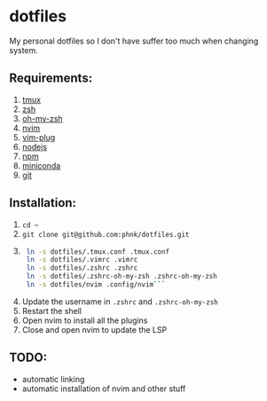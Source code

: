 # dotfiles
My personal dotfiles so I don't have suffer too much when changing system.

## Requirements:
1. [tmux](https://github.com/tmux/tmux)
2. [zsh](https://github.com/zsh-users/zsh)
3. [oh-my-zsh](https://github.com/ohmyzsh/ohmyzsh)
4. [nvim](https://github.com/neovim/neovim)
5. [vim-plug](https://github.com/junegunn/vim-plug)
6. [nodejs](https://github.com/nodejs/node)
7. [npm](https://github.com/npm/cli)
8. [miniconda](https://github.com/conda/conda)
9. [git](https://github.com/git/git)

## Installation:
1. `cd ~`
2. `git clone git@github.com:phnk/dotfiles.git`
3. ```bash
    ln -s dotfiles/.tmux.conf .tmux.conf
    ln -s dotfiles/.vimrc .vimrc
    ln -s dotfiles/.zshrc .zshrc
    ln -s dotfiles/.zshrc-oh-my-zsh .zshrc-oh-my-zsh
    ln -s dotfiles/nvim .config/nvim```
4. Update the username in `.zshrc` and `.zshrc-oh-my-zsh`
5. Restart the shell
6. Open nvim to install all the plugins
7. Close and open nvim to update the LSP

## TODO:
* automatic linking
* automatic installation of nvim and other stuff

